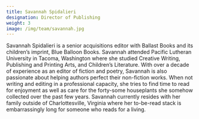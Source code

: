 ```yaml
---
title: Savannah Spidalieri
designation: Director of Publishing
weight: 3
image: /img/team/savannah.jpg
---
```


Savannah Spidalieri is a senior acquisitions editor with Ballast Books and its children’s imprint, Blue Balloon Books. Savannah attended Pacific Lutheran University in Tacoma, Washington where she studied Creative Writing, Publishing and Printing Arts, and Children’s Literature. With over a decade of experience as an editor of fiction and poetry, Savannah is also passionate about helping authors perfect their non-fiction works. When not writing and editing in a professional capacity, she tries to find time to read for enjoyment as well as care for the forty-some houseplants she somehow collected over the past few years. Savannah currently resides with her family outside of Charlottesville, Virginia where her to-be-read stack is embarrassingly long for someone who reads for a living. 
